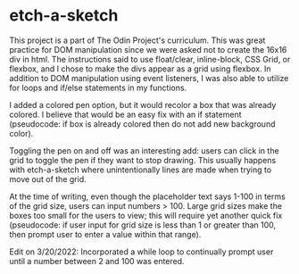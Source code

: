 # etch-a-sketch
This project is a part of The Odin Project's curriculum. This was great practice for DOM manipulation since we were asked not to create the 16x16 div in html. The instructions said to use float/clear, inline-block, CSS Grid, or flexbox, and I chose to make the divs appear as a grid using flexbox. In addition to DOM manipulation using event listeners, I was also able to utilize for loops and if/else statements in my functions. 

I added a colored pen option, but it would recolor a box that was already colored. I believe that would be an easy fix with an if statement (pseudocode: if box is already colored then do not add new background color). 

Toggling the pen on and off was an interesting add: users can click in the grid to toggle the pen if they want to stop drawing. This usually happens with etch-a-sketch where unintentionally lines are made when trying to move out of the grid. 

At the time of writing, even though the placeholder text says 1-100 in terms of the grid size, users can input numbers > 100. Large grid sizes make the boxes too small for the users to view; this will require yet another quick fix (pseudocode: if user input for grid size is less than 1 or greater than 100, then prompt user to enter a value within that range).

Edit on 3/20/2022: Incorporated a while loop to continually prompt user until a number between 2 and 100 was entered.